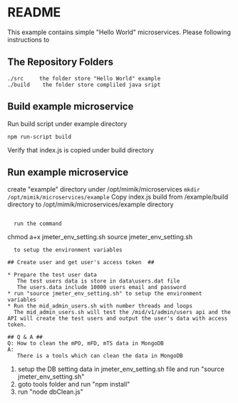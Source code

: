 # README #
This example contains simple "Hello World" microservices. Please following instructions to 

## The Repository Folders ##
    ./src     the folder store "Hello World" example
    ./build    the folder store compliled java sript 

## Build example microservice 
Run build script under example directory
```  
npm run-script build
```  
Verify that index.js is copied under build directory
 


## Run example microservice ##

create "example" directory under /opt/mimik/microservices
``mkdir /opt/mimik/microservices/example``
Copy index.js build from /example/build directory to /opt/mimik/microservices/example directory
 
```  

  run the command 
```  
  chmod a+x jmeter_env_setting.sh
  source jmeter_env_setting.sh
```  
  to setup the environment variables

## Create user and get user's access token  ##

* Prepare the test user data 
   The test users data is store in data\users.dat file
   The users.data include 10000 users email and password
* run "source jmeter_env_setting.sh" to setup the environment variables
* Run the mid_admin_users.sh with number threads and loops 
  The mid_admin_users.sh will test the /mid/v1/admin/users api and the API will create the test users and output the user's data with access token.      

## Q & A ##
Q: How to clean the mPO, mFD, mTS data in MongoDB
A:
   There is a tools which can clean the data in MongoDB
```
   1. setup the DB setting data in jmeter_env_setting.sh file and run "source  jmeter_env_setting.sh"
   2. goto tools folder and run "npm install"
   3. run "node dbClean.js"
```   
